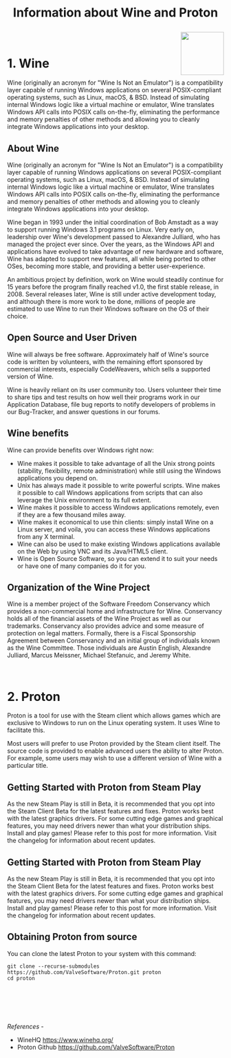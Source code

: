 # <p align="center"> Information about **Wine** and **Proton**</p>
 <img height="100" align="right" src="https://linuxconfig.org/wp-content/uploads/2016/12/wine_logo.png">
 <br>
<H1> 1. Wine</h1>
Wine (originally an acronym for "Wine Is Not an Emulator") is a compatibility layer capable of running Windows applications on several POSIX-compliant operating systems, such as Linux, macOS, & BSD. Instead of simulating internal Windows logic like a virtual machine or emulator, Wine translates Windows API calls into POSIX calls on-the-fly, eliminating the performance and memory penalties of other methods and allowing you to cleanly integrate Windows applications into your desktop.
<br> 

## About Wine
Wine (originally an acronym for "Wine Is Not an Emulator") is a compatibility layer capable of running Windows applications on several POSIX-compliant operating systems, such as Linux, macOS, & BSD. Instead of simulating internal Windows logic like a virtual machine or emulator, Wine translates Windows API calls into POSIX calls on-the-fly, eliminating the performance and memory penalties of other methods and allowing you to cleanly integrate Windows applications into your desktop.

Wine began in 1993 under the initial coordination of Bob Amstadt as a way to support running Windows 3.1 programs on Linux. Very early on, leadership over Wine's development passed to Alexandre Julliard, who has managed the project ever since. Over the years, as the Windows API and applications have evolved to take advantage of new hardware and software, Wine has adapted to support new features, all while being ported to other OSes, becoming more stable, and providing a better user-experience.

An ambitious project by definition, work on Wine would steadily continue for 15 years before the program finally reached v1.0, the first stable release, in 2008. Several releases later, Wine is still under active development today, and although there is more work to be done, millions of people are estimated to use Wine to run their Windows software on the OS of their choice.

## Open Source and User Driven
Wine will always be free software. Approximately half of Wine's source code is written by volunteers, with the remaining effort sponsored by commercial interests, especially CodeWeavers, which sells a supported version of Wine.

Wine is heavily reliant on its user community too. Users volunteer their time to share tips and test results on how well their programs work in our Application Database, file bug reports to notify developers of problems in our Bug-Tracker, and answer questions in our forums.

## Wine benefits
Wine can provide benefits over Windows right now:

- Wine makes it possible to take advantage of all the Unix strong points (stability, flexibility, remote administration) while still using the Windows applications you depend on.
- Unix has always made it possible to write powerful scripts. Wine makes it possible to call Windows applications from scripts that can also leverage the Unix environment to its full extent.
- Wine makes it possible to access Windows applications remotely, even if they are a few thousand miles away.
- Wine makes it economical to use thin clients: simply install Wine on a Linux server, and voila, you can access these Windows applications from any X terminal.
- Wine can also be used to make existing Windows applications available on the Web by using VNC and its Java/HTML5 client.
- Wine is Open Source Software, so you can extend it to suit your needs or have one of many companies do it for you.

## Organization of the Wine Project
Wine is a member project of the Software Freedom Conservancy which provides a non-commercial home and infrastructure for Wine. Conservancy holds all of the financial assets of the Wine Project as well as our trademarks. Conservancy also provides advice and some measure of protection on legal matters. Formally, there is a Fiscal Sponsorship Agreement between Conservancy and an initial group of individuals known as the Wine Committee. Those individuals are Austin English, Alexandre Julliard, Marcus Meissner, Michael Stefanuic, and Jeremy White.


 <br>
<H1> 2. Proton</h1>
Proton is a tool for use with the Steam client which allows games which are exclusive to Windows to run on the Linux operating system. It uses Wine to facilitate this.

Most users will prefer to use Proton provided by the Steam client itself. The source code is provided to enable advanced users the ability to alter Proton. For example, some users may wish to use a different version of Wine with a particular title.

## Getting Started with Proton from Steam Play
As the new Steam Play is still in Beta, it is recommended that you opt into the Steam Client Beta for the latest features and fixes.
Proton works best with the latest graphics drivers. For some cutting edge games and graphical features, you may need drivers newer than what your distribution ships.
Install and play games! Please refer to this post for more information.
Visit the changelog for information about recent updates.

## Getting Started with Proton from Steam Play
As the new Steam Play is still in Beta, it is recommended that you opt into the Steam Client Beta for the latest features and fixes.
Proton works best with the latest graphics drivers. For some cutting edge games and graphical features, you may need drivers newer than what your distribution ships.
Install and play games! Please refer to this post for more information.
Visit the changelog for information about recent updates.

## Obtaining Proton from source
You can clone the latest Proton to your system with this command:

    git clone --recurse-submodules https://github.com/ValveSoftware/Proton.git proton
    cd proton

<br>
<br>
<br>
<br>

*References* -
- WineHQ https://www.winehq.org/
- Proton Github https://github.com/ValveSoftware/Proton